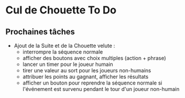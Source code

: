 # Cul de Chouette To Do

## Prochaines tâches

- Ajout de la Suite et de la Chouette velute :
  - interrompre la séquence normale
  - afficher des boutons avec choix multiples (action + phrase)
  - lancer un timer pour le joueur humain
  - tirer une valeur au sort pour les joueurs non-humains
  - attribuer les points au gagnant, afficher les résultats
  - afficher un bouton pour reprendre la séquence normale si l'événement est survenu pendant le tour d'un joueur non-humain
